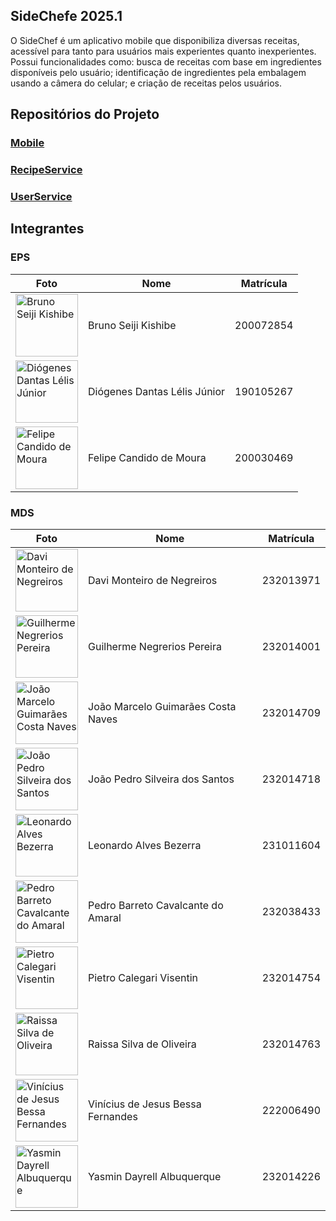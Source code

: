 ## SideChefe 2025.1

O SideChef é um aplicativo mobile que disponibiliza diversas receitas, acessível para tanto para usuários mais experientes quanto inexperientes. Possui funcionalidades como: busca de receitas com base em ingredientes disponíveis pelo usuário; identificação de ingredientes pela embalagem usando a câmera do celular; e criação de receitas pelos usuários.

## Repositórios do Projeto


### [Mobile](https://github.com/fga-eps-mds/2025.1-SideChef-Mobile)
### [RecipeService](https://github.com/fga-eps-mds/2025.1-SideChef-RecipeService)
### [UserService](https://github.com/fga-eps-mds/2025.1-SideChef-UserService)


## Integrantes 

### EPS 
| **Foto** | **Nome** | **Matrícula** |
|----------|----------|---------------|
| <img src="https://github.com/brun0sk.png" width=100 height=100 alt="Bruno Seiji Kishibe" class="img-thumbnail image"> | Bruno Seiji Kishibe| 200072854 |
| <img src="https://github.com/diogjunior100.png" width=100 height=100 alt="Diógenes Dantas Lélis Júnior" class="img-thumbnail image"> | Diógenes Dantas Lélis Júnior  | 190105267 |
| <img src="https://github.com/felipecdmoura.png" width=100 height=100 alt="Felipe Candido de Moura" class="img-thumbnail image"> | Felipe Candido de Moura | 200030469 |


### MDS

| **Foto** | **Nome** | **Matrícula** |
|----------|----------|---------------|
| <img src="https://github.com/davinegreiros.png" width=100 height=100 alt="Davi Monteiro de Negreiros" class="img-thumbnail image"> | Davi Monteiro de Negreiros | 232013971 |
| <img src="https://github.com/guin409.png" width=100 height=100 alt="Guilherme Negrerios Pereira" class="img-thumbnail image"> | Guilherme Negrerios Pereira | 232014001 |
| <img src="https://github.com/JoaoMarcelogcn.png" width=100 height=100 alt="João Marcelo Guimarães Costa Naves" class="img-thumbnail image"> | João Marcelo Guimarães Costa Naves | 232014709 |
| <img src="https://github.com/joaoepdro.png" width=100 height=100 alt="João Pedro Silveira dos Santos" class="img-thumbnail image"> | João Pedro Silveira dos Santos | 232014718 |
| <img src="https://github.com/leonardoabezerra.png" width=100 height=100 alt="Leonardo Alves Bezerra" class="img-thumbnail image"> | Leonardo Alves Bezerra | 231011604 |
| <img src="https://github.com/pedrobamaral.png" width=100 height=100 alt="Pedro Barreto Cavalcante do Amaral" class="img-thumbnail image"> | Pedro Barreto Cavalcante do Amaral | 232038433 |
| <img src="https://github.com/Pietrocv.png" width=100 height=100 alt="Pietro Calegari Visentin" class="img-thumbnail image"> | Pietro Calegari Visentin | 232014754 |
| <img src="https://github.com/daisha19.png" width=100 height=100 alt="Raissa Silva de Oliveira" class="img-thumbnail image"> |  Raissa Silva de Oliveira | 232014763 |
| <img src="https://github.com/UnderwaterVillager.png" width=100 height=100 alt="Vinícius de Jesus Bessa Fernandes" class="img-thumbnail image"> | Vinícius de Jesus Bessa Fernandes | 222006490 |
| <img src="https://github.com/yasmindayrell.png" width=100 height=100 alt="Yasmin Dayrell Albuquerque" class="img-thumbnail image"> | Yasmin Dayrell Albuquerque | 232014226 |
